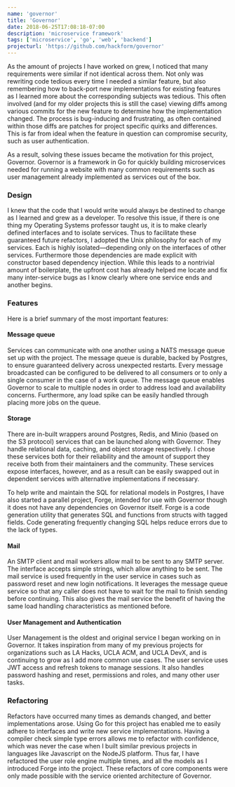 ```yaml
---
name: 'governor'
title: 'Governor'
date: 2018-06-25T17:08:18-07:00
description: 'microservice framework'
tags: ['microservice', 'go', 'web', 'backend']
projecturl: 'https://github.com/hackform/governor'
---
```


As the amount of projects I have worked on grew, I noticed that many
requirements were similar if not identical across them. Not only was rewriting
code tedious every time I needed a similar feature, but also remembering how to
back-port new implementations for existing features as I learned more about the
corresponding subjects was tedious. This often involved (and for my older
projects this is still the case) viewing diffs among various commits for the
new feature to determine how the implementation changed. The process is
bug-inducing and frustrating, as often contained within those diffs are patches
for project specific quirks and differences. This is far from ideal when the
feature in question can compromise security, such as user authentication.

As a result, solving these issues became the motivation for this project,
Governor. Governor is a framework in Go for quickly building microservices
needed for running a website with many common requirements such as user
management already implemented as services out of the box.

### Design

I knew that the code that I would write would always be destined to change as I
learned and grew as a developer. To resolve this issue, if there is one thing
my Operating Systems professor taught us, it is to make clearly defined
interfaces and to isolate services. Thus to facilitate these guaranteed future
refactors, I adopted the Unix philosophy for each of my services. Each is
highly isolated&mdash;depending only on the interfaces of other services.
Furthermore those dependencies are made explicit with constructor based
dependency injection. While this leads to a nontrivial amount of boilerplate,
the upfront cost has already helped me locate and fix many inter-service bugs
as I know clearly where one service ends and another begins.

### Features

Here is a brief summary of the most important features:

#### Message queue

Services can communicate with one another using a NATS message queue set up
with the project. The message queue is durable, backed by Postgres, to ensure
guaranteed delivery across unexpected restarts. Every message broadcasted can
be configured to be delivered to all consumers or to only a single consumer in
the case of a work queue. The message queue enables Governor to scale to
multiple nodes in order to address load and availability concerns. Furthermore,
any load spike can be easily handled through placing more jobs on the queue.

#### Storage

There are in-built wrappers around Postgres, Redis, and Minio (based on the S3
protocol) services that can be launched along with Governor. They handle
relational data, caching, and object storage respectively. I chose these
services both for their reliability and the amount of support they receive both
from their maintainers and the community. These services expose interfaces,
however, and as a result can be easily swapped out in dependent services with
alternative implementations if necessary.

To help write and maintain the SQL for relational models in Postgres, I have
also started a parallel project, Forge, intended for use with Governor though
it does not have any dependencies on Governor itself. Forge is a code
generation utility that generates SQL and functions from structs with tagged
fields. Code generating frequently changing SQL helps reduce errors due to the
lack of types.

#### Mail

An SMTP client and mail workers allow mail to be sent to any SMTP server. The
interface accepts simple strings, which allow anything to be sent. The mail
service is used frequently in the user service in cases such as password reset
and new login notifications. It leverages the message queue service so that any
caller does not have to wait for the mail to finish sending before continuing.
This also gives the mail service the benefit of having the same load handling
characteristics as mentioned before.

#### User Management and Authentication

User Management is the oldest and original service I began working on in
Governor. It takes inspiration from many of my previous projects for
organizations such as LA Hacks, UCLA ACM, and UCLA DevX, and is continuing to
grow as I add more common use cases. The user service uses JWT access and
refresh tokens to manage sessions. It also handles password hashing and reset,
permissions and roles, and many other user tasks.

### Refactoring

Refactors have occurred many times as demands changed, and better
implementations arose. Using Go for this project has enabled me to easily
adhere to interfaces and write new service implementations. Having a compiler
check simple type errors allows me to refactor with confidence, which was never
the case when I built similar previous projects in languages like Javascript on
the NodeJS platform. Thus far, I have refactored the user role engine multiple
times, and all the models as I introduced Forge into the project. These
refactors of core components were only made possible with the service oriented
architecture of Governor.
